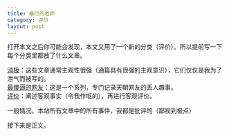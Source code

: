 ```yaml
---
title: 最烂的老师
category: 评价
layout: post
---
```


打开本文之后你可能会发现，本文又用了一个新的分类（评价）。所以提前写一下每个分类里都放了什么文章。  

[消极](https://telechoc.github.io/category/#消极)：这些文章通常主观性很强（通篇具有很强的主观意识），它们仅仅是我为了泄气而被写的。  
[最傻逼的网友](https://telechoc.github.io/category/#最傻逼的网友)：这是一个系列，专门记录天朝网友的丢人趣事。  
[评价](https://telechoc.github.io/category/#评价)：阐述客观事实（令我作呕的），再进行客观评价。  
 
一般情况，本站所有文章中的所有事件，我都是批评的（鄙视到极点）

接下来是正文。

